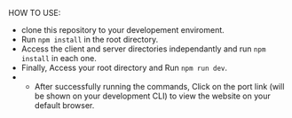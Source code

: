 HOW TO USE:
- clone this repository to your developement enviroment.
- Run ``` npm install ``` in the root directory.
- Access the client and server directories independantly and run ``` npm install ``` in each one.
- Finally, Access your root directory and Run ``` npm run dev ```.
- - After successfully running the commands, Click on the port link (will be shown on your development CLI) to view the website on your default browser.
